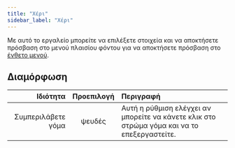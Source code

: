 ```yaml
---
title: "Χέρι"
sidebar_label: "Χέρι"
---
```



Με αυτό το εργαλείο μπορείτε να επιλέξετε στοιχεία και να αποκτήσετε πρόσβαση στο μενού πλαισίου φόντου για να αποκτήσετε πρόσβαση στο [ένθετο μενού](../insert).

## Διαμόρφωση

|           Ιδιότητα | Προεπιλογή | Περιγραφή                                                                                   |
| ------------------:|:----------:|:------------------------------------------------------------------------------------------- |
| Συμπεριλάβετε γόμα |   ψευδές   | Αυτή η ρύθμιση ελέγχει αν μπορείτε να κάνετε κλικ στο στρώμα γόμα και να το επεξεργαστείτε. |
